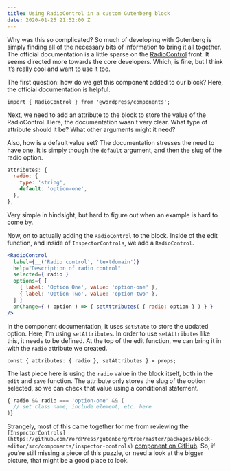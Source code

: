 ```yaml
---
title: Using RadioControl in a custom Gutenberg block
date: 2020-01-25 21:52:00 Z
---
```


Why was this so complicated? So much of developing with Gutenberg is simply finding all of the necessary bits of information to bring it all together. The official documentation is a little sparse on the [RadioControl](https://developer.wordpress.org/block-editor/components/radio-control/) front. It seems directed more towards the core developers. Which, is fine, but I think it’s really cool and want to use it too.

The first question: how do we get this component added to our block? Here, the official documentation is helpful.

`import { RadioControl } from '@wordpress/components';`

Next, we need to add an attribute to the block to store the value of the RadioControl. Here, the documentation wasn’t very clear. What type of attribute should it be? What other arguments might it need?

Also, how is a default value set? The documentation stresses the need to have one. It is simply though the `default` argument, and then the slug of the radio option.

```jsx
attributes: {
  radio: {
    type: 'string',
    default: 'option-one',
  },
},
```

Very simple in hindsight, but hard to figure out when an example is hard to come by.

Now, on to actually adding the `RadioControl` to the block. Inside of the edit function, and inside of `InspectorControls`, we add a `RadioControl`.

```jsx
<RadioControl
  label={__('Radio control', 'textdomain')}
  help="Description of radio control"
  selected={ radio }
  options={ [
    { label: 'Option One', value: 'option-one' },
    { label: 'Option Two', value: 'option-two' },
  ] }
  onChange={ ( option ) => { setAttributes( { radio: option } ) } }
/>
```

In the component documentation, it uses `setState` to store the updated option. Here, I’m using `setAttributes`. In order to use `setAttributes` like this, it needs to be defined. At the top of the edit function, we can bring it in with the `radio` attribute we created.

`const { attributes: { radio }, setAttributes } = props;`

The last piece here is using the `radio` value in the block itself, both in the `edit` and `save` function. The attribute only stores the slug of the option selected, so we can check that value using a conditional statement.

```jsx
{ radio && radio === 'option-one' && (
  // set class name, include element, etc. here
)}
```

Strangely, most of this came together for me from reviewing the `[InspectorControls](https://github.com/WordPress/gutenberg/tree/master/packages/block-editor/src/components/inspector-controls)` [component on GitHub](https://github.com/WordPress/gutenberg/tree/master/packages/block-editor/src/components/inspector-controls). So, if you’re still missing a piece of this puzzle, or need a look at the bigger picture, that might be a good place to look.